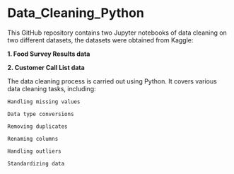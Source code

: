 # Data_Cleaning_Python

This GitHub repository contains two Jupyter notebooks of data cleaning on two different datasets, the datasets were obtained from Kaggle:

**1. Food Survey Results data**

**2. Customer Call List data**

The data cleaning process is carried out using Python. It covers various data cleaning tasks, including:

    Handling missing values
  
    Data type conversions
  
    Removing duplicates
  
    Renaming columns
  
    Handling outliers
  
    Standardizing data

